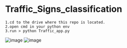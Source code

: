 # Traffic_Signs_classification
``` 
1.cd to the drive where this repo is located.
2.open cmd in your python env
3.run > python Traffic_app.py

```
![image](https://user-images.githubusercontent.com/67814290/113855921-3729d180-97be-11eb-8374-2365b4a741aa.png)
![image](https://user-images.githubusercontent.com/67814290/113856082-65a7ac80-97be-11eb-817e-c1f8a9d0ca55.png)
